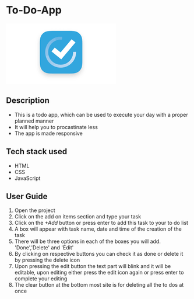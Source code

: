 # To-Do-App

<img src="todo image.png">

## Description 
* This is a todo app, which can be used to execute your day with a proper planned manner
* It will help you to procastinate less
* The app is made responsive

## Tech stack used
* HTML
* CSS
* JavaScript

## User Guide
1. Open the project
2. Click on the add on items section and type your task
3. Click on the _+Add_ button or press enter to add this task to your to do list
4. A box will appear with task name, date and time of the creation of the task
5. There will be three options in each of the boxes you will add. 'Done','Delete' and 'Edit'
6. By clicking on respective buttons you can check it as done or delete it by pressing the delete icon
7. Upon pressing the edit button the text part will blink and it will be editable, upon editing either press the edit icon again or press enter to complete your editing
8. The clear button at the bottom most site is for deleting all the to dos at once